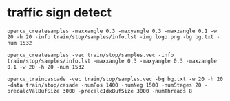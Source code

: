 # traffic sign detect

	opencv_createsamples -maxxangle 0.3 -maxyangle 0.3 -maxzangle 0.1 -w 20 -h 20 -info train/stop/samples/info.lst -img logo.png -bg bg.txt -num 1532

	opencv_createsamples -vec train/stop/samples.vec -info train/stop/samples/info.lst -maxxangle 0.3 -maxyangle 0.3 -maxzangle 0.1 -w 20 -h 20 -num 1532

	opencv_traincascade -vec train/stop/samples.vec -bg bg.txt -w 20 -h 20 -data train/stop/casade -numPos 1400 -numNeg 1500 -numStages 20 -precalcValBufSize 3000 -precalcIdxBufSize 3000 -numThreads 8
